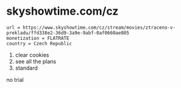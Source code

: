 # skyshowtime.com/cz

~~~
url = https://www.skyshowtime.com/cz/stream/movies/ztraceno-v-prekladu/ffd338e2-36d9-3a9e-9abf-0af0660ae805
monetization = FLATRATE
country = Czech Republic
~~~

1. clear cookies
2. see all the plans
3. standard

no trial
